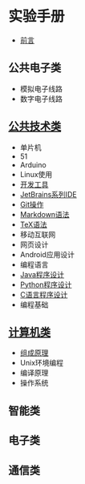 # 实验手册

* [前言](README.md)

## 公共电子类
* 模拟电子线路
* 数字电子线路

## [公共技术类](common/README.md)
* 单片机
 * 51 
 * Arduino 
* Linux使用
* [开发工具](common/dev-tools/README.md)
 * [JetBrains系列IDE](common/dev-tools/jetbrains/README.md)
 * [Git操作](common/dev-tools/git/README.md)
 * [Markdown语法](common/dev-tools/markdown/README.md)
 * [TeX语法](common/dev-tools/tex/README.md)
* 移动互联网
 * 网页设计 
 * Android应用设计
* 编程语言
 * [Java程序设计](common/lang-java/README.md)
 * [Python程序设计](common/lang-python/README.md)
 * [C语言程序设计](common/lang-c/README.md)
 * 编程基础

## [计算机类](cs/README.md)
* [组成原理](cs/zuchen/README.md)
* Unix环境编程
* 编译原理
* 操作系统

## 智能类

## 电子类

## 通信类

